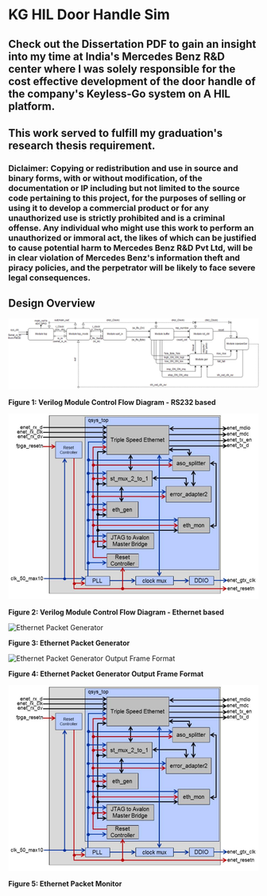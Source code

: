 # KG HIL Door Handle Sim 

## Check out the Dissertation PDF to gain an insight into my time at India's Mercedes Benz R&D center where I was solely responsible for the cost effective development of the door handle of the company's Keyless-Go system on A HIL platform. 
## This work served to fulfill my graduation's research thesis requirement.
### Diclaimer: Copying or redistribution and use in source and binary forms, with or without modification, of the documentation or IP including but not limited to the source code pertaining to this project, for the purposes of selling or using it to develop a commercial product or for any unauthorized use is strictly prohibited and is a criminal offense. Any individual who might use this work to perform an unauthorized or immoral act, the likes of which can be justified to cause potential harm to Mercedes Benz R&D Pvt Ltd, will be in clear violation of Mercedes Benz's information theft and piracy policies, and the perpetrator will be likely to face severe legal consequences. 

Design Overview 
---------------

![Verilog Module Control Flow Diagram - RS232 based](img/Flow_rs232.jpg "Verilog Module Control Flow Diagram - RS232 based")

**Figure 1: Verilog Module Control Flow Diagram - RS232 based**

![Verilog Module Control Flow Diagram - Ethernet based](img/flow_eth.jpg "Verilog Module Control Flow Diagram - Ethernet based")

**Figure 2: Verilog Module Control Flow Diagram - Ethernet based**

![Ethernet Packet Generator](img/eth_packet_generator.jpg "Ethernet Packet Generator")

**Figure 3: Ethernet Packet Generator**

![Ethernet Packet Generator Output Frame Format](img/epg_output_frame_format.jpg "Ethernet Packet Generator Output Frame Format")

**Figure 4: Ethernet Packet Generator Output Frame Format**

![Ethernet Packet Monitor](img/flow_eth.jpg "Ethernet Packet Monitor")

**Figure 5: Ethernet Packet Monitor**